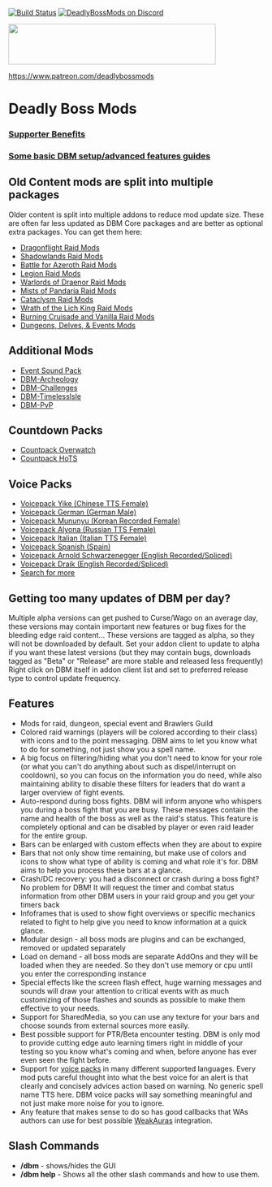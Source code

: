 [![Build Status](https://github.com/DeadlyBossMods/DeadlyBossMods/workflows/CI/badge.svg)](https://github.com/DeadlyBossMods/DeadlyBossMods/actions?workflow=CI)
[![DeadlyBossMods on Discord](https://img.shields.io/badge/discord-DeadlyBossMods-738bd7.svg?style=flat)](https://discord.gg/DeadlyBossMods) 

<p><img src="http://mysticalos.com/images/DBM/support_on_patreon.png" width="408" height="80" /></p>
<p><a href="https://www.patreon.com/deadlybossmods">https://www.patreon.com/deadlybossmods</a></p>

# Deadly Boss Mods
### [Supporter Benefits](https://github.com/DeadlyBossMods/DeadlyBossMods/wiki/DBM-Supporter-Benefits-Info)
### [Some basic DBM setup/advanced features guides](https://github.com/DeadlyBossMods/DeadlyBossMods/wiki)

## Old Content mods are split into multiple packages
Older content is split into multiple addons to reduce mod update size. These are often far less updated as DBM Core packages and are better as optional extra packages. You can get them here:
* [Dragonflight Raid Mods](https://www.curseforge.com/wow/addons/dbm-dragonflight-requires-deadly-boss-mods-dbm)
* [Shadowlands Raid Mods](https://www.curseforge.com/wow/addons/deadly-boss-mods-dbm-shadowlands)
* [Battle for Azeroth Raid Mods](https://www.curseforge.com/wow/addons/deadly-boss-mods-dbm-bfa)
* [Legion Raid Mods](https://curseforge.com/wow/addons/deadly-boss-mods-dbm-legion)
* [Warlords of Draenor Raid Mods](https://curseforge.com/wow/addons/deadly-boss-mods-wod)
* [Mists of Pandaria Raid Mods](https://curseforge.com/wow/addons/deadly-boss-mods-mop)
* [Cataclysm Raid Mods](https://curseforge.com/wow/addons/deadly-boss-mods-cataclysm-mods)
* [Wrath of the Lich King Raid Mods](https://curseforge.com/wow/addons/deadly-boss-mods-wotlk)
* [Burning Cruisade and Vanilla Raid Mods](https://curseforge.com/wow/addons/dbm-bc)
* [Dungeons, Delves, & Events Mods](https://curseforge.com/wow/addons/deadly-boss-mods-dbm-dungeons)

## Additional Mods
* [Event Sound Pack](https://curseforge.com/wow/addons/deadly-boss-mods-dbm-event-sound-pack)
* [DBM-Archeology](https://curseforge.com/wow/addons/dbm-archaeology)
* [DBM-Challenges](https://curseforge.com/wow/addons/dbm-challenges)
* [DBM-TimelessIsle](https://curseforge.com/wow/addons/dbm-timeless-isle)
* [DBM-PvP](https://curseforge.com/wow/addons/dbm-pvp)
<!--
* [SpellTimers](https://curseforge.com/wow/addons/dbm-spelltimers)
* [RaidLeadTools](https://curseforge.com/wow/addons/dbm-raidleadtools)
-->

## Countdown Packs
* [Countpack Overwatch](https://curseforge.com/wow/addons/deadly-boss-mods-dbm-overwatch-countdown-pack)
* [Countpack HoTS](https://curseforge.com/wow/addons/deadly-boss-mods-dbm-heroes-of-the-storm-hots)

## Voice Packs
* [Voicepack Yike (Chinese TTS Female)](https://curseforge.com/wow/addons/dbm-voicepack-yike)
* [Voicepack German (German Male)](http://curseforge.com/wow/addons/dbm-voicepack-german)
* [Voicepack Mununyu (Korean Recorded Female)](https://www.curseforge.com/wow/addons/dbm-voicepack-mununyu)
* [Voicepack Alyona (Russian TTS Female)](https://curseforge.com/wow/addons/dbm-voicepack-russian)
* [Voicepack Italian (Italian TTS Female)](https://curseforge.com/wow/addons/dbm-voicepack-italian)
* [Voicepack Spanish (Spain)](https://www.curseforge.com/wow/addons/dbm-voicepack-spanish-spain)
* [Voicepack Arnold Schwarzenegger (English Recorded/Spliced)](https://curseforge.com/wow/addons/arnold-schwarzenegger-vem-dbm)
* [Voicepack Draik (English Recorded/Spliced)](https://curseforge.com/wow/addons/dbm-vpdraik)
* [Search for more](https://curseforge.com/wow/addons/search?search=dbm+voice)

## Getting too many updates of DBM per day?
Multiple alpha versions can get pushed to Curse/Wago on an average day, these versions may contain important new features or bug fixes for the bleeding edge raid content... These versions are tagged as alpha, so they will not be downloaded by default. Set your addon client to update to alpha if you want these latest versions (but they may contain bugs, downloads tagged as "Beta" or "Release" are more stable and released less frequently)
Right click on DBM itself in addon client list and set to preferred release type to control update frequency.

## Features
* Mods for raid, dungeon, special event and Brawlers Guild
* Colored raid warnings (players will be colored according to their class) with icons and to the point messaging. DBM aims to let you know what to do for something, not just show you a spell name.
* A big focus on filtering/hiding what you don't need to know for your role (or what you can't do anything about such as dispel/interrupt on cooldown), so you can focus on the information you do need, while also maintaining ability to disable these filters for leaders that do want a larger overview of fight events.
* Auto-respond during boss fights. DBM will inform anyone who whispers you during a boss fight that you are busy. These messages contain the name and health of the boss as well as the raid's status. This feature is completely optional and can be disabled by player or even raid leader for the entire group.
* Bars can be enlarged with custom effects when they are about to expire
* Bars that not only show time remaining, but make use of colors and icons to show what type of ability is coming and what role it's for. DBM aims to help you process these bars at a glance.
* Crash/DC recovery: you had a disconnect or crash during a boss fight? No problem for DBM! It will request the timer and combat status information from other DBM users in your raid group and you get your timers back
* Infoframes that is used to show fight overviews or specific mechanics related to fight to help give you need to know information at a quick glance.
* Modular design - all boss mods are plugins and can be exchanged, removed or updated separately
* Load on demand - all boss mods are separate AddOns and they will be loaded when they are needed. So they don't use memory or cpu until you enter the corresponding instance
* Special effects like the screen flash effect, huge warning messages and sounds will draw your attention to critical events with as much customizing of those flashes and sounds as possible to make them effective to your needs.
* Support for SharedMedia, so you can use any texture for your bars and choose sounds from external sources more easily.
* Best possible support for PTR/Beta encounter testing. DBM is only mod to provide cutting edge auto learning timers right in middle of your testing so you know what's coming and when, before anyone has ever even seen the fight before.
* Support for [voice packs](https://curseforge.com/wow/addons/dbm-voicepack-demo) in many different supported languages. Every mod puts careful thought into what the best voice for an alert is that clearly and concisely advices action based on warning. No generic spell name TTS here. DBM voice packs will say something meaningful and not just make more noise for you to ignore.
* Any feature that makes sense to do so has good callbacks that WAs authors can use for best possible [WeakAuras](https://www.wowace.com/projects/weakauras-2) integration.

## Slash Commands
* __/dbm__ - shows/hides the GUI
* __/dbm help__ - Shows all the other slash commands and how to use them.
